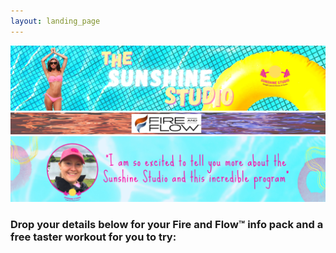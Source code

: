 ```yaml
---
layout: landing_page
---
```


![sunshinestudio](/i/sunshinestudio/landingpages/sunshinestudio.png)
![Fire and Flow](/i/sunshinestudio/landingpages/fireflow.png)
![Message from Corinna 3](/i/sunshinestudio/landingpages/corinnainsert.png)

<h3>Drop your details below for your Fire and Flow&trade; info pack and a free taster workout for you to try:</h3>

<script async data-uid="b2979ff2dd" src="https://inspiring-life-design.ck.page/b2979ff2dd/index.js"></script>

